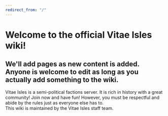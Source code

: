 ```yaml
---
redirect_from: "/"
---
```


# Welcome to the official Vitae Isles wiki!   
## We'll add pages as new content is added. Anyone is welcome to edit as long as you actually add something to the wiki.   

Vitae Isles is a semi-political factions server. It is rich in history with a great community! Join now and have fun! However, you must be respectful and abide by the rules just as everyone else has to.   
This wiki is maintained by the Vitae Isles staff team.   
